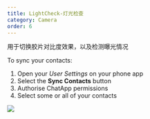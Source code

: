```yaml
---
title: LightCheck-灯光检查
category: Camera
order: 6
---
```


用于切换胶片对比度效果，以及检测曝光情况

> 

To sync your contacts:

1. Open your *User Settings* on your phone app
2. Select the **Sync Contacts** button
3. Authorise ChatApp permissions
4. Select some or all of your contacts

![](//placehold.it/800x600)
